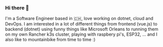 ### Hi there 👋

I'm a Software Engineer based in 🇨🇭, love working on dotnet, cloud and DevOps.
I am interested in a lot of different things from frontend (vue.js) to backend (dotnet) using funny things like Microsoft Orleans to running them on my own Rancher k3s cluster, playing with raspbery pi's, ESP32, ... and I also like to mountainbike from time to time :)

<!--
**BWalti/BWalti** is a ✨ _special_ ✨ repository because its `README.md` (this file) appears on your GitHub profile.

Here are some ideas to get you started:

- 🔭 I’m currently working on ...
- 🌱 I’m currently learning ...
- 👯 I’m looking to collaborate on ...
- 🤔 I’m looking for help with ...
- 💬 Ask me about ...
- 📫 How to reach me: ...
- 😄 Pronouns: ...
- ⚡ Fun fact: ...
-->
